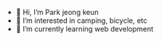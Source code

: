 - 👋 Hi, I’m Park jeong keun
- 👀 I’m interested in camping, bicycle, etc
- 🌱 I’m currently learning web development

<!---
hanilkong/hanilkong is a ✨ special ✨ repository because its `README.md` (this file) appears on your GitHub profile.
You can click the Preview link to take a look at your changes.
--->
